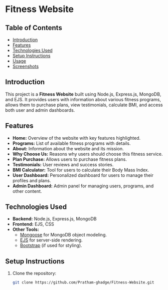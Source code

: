 # Fitness Website

## Table of Contents
- [Introduction](#introduction)
- [Features](#features)
- [Technologies Used](#technologies-used)
- [Setup Instructions](#setup-instructions)
- [Usage](#usage)
- [Screenshots](#screenshots)


## Introduction
This project is a **Fitness Website** built using Node.js, Express.js, MongoDB, and EJS. It provides users with information about various fitness programs, allows them to purchase plans, view testimonials, calculate BMI, and access both user and admin dashboards.

## Features
- **Home:** Overview of the website with key features highlighted.
- **Programs:** List of available fitness programs with details.
- **About:** Information about the website and its mission.
- **Why Choose Us:** Reasons why users should choose this fitness service.
- **Plan Purchase:** Allows users to purchase fitness plans.
- **Testimonials:** User reviews and success stories.
- **BMI Calculator:** Tool for users to calculate their Body Mass Index.
- **User Dashboard:** Personalized dashboard for users to manage their profiles and plans.
- **Admin Dashboard:** Admin panel for managing users, programs, and other content.

## Technologies Used
- **Backend:** Node.js, Express.js, MongoDB
- **Frontend:** EJS, CSS
- **Other Tools:** 
  - [Mongoose](https://mongoosejs.com/) for MongoDB object modeling.
  - [EJS](https://ejs.co/) for server-side rendering.
  - [Bootstrap](https://getbootstrap.com/) (if used for styling).

## Setup Instructions
1. Clone the repository:
   ```bash
   git clone https://github.com/Pratham-ghadge/Fitness-Website.git
   ```

